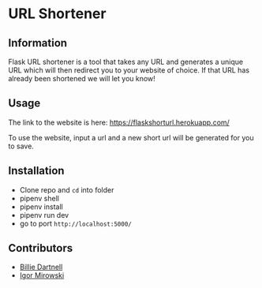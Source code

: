 # URL Shortener

## Information

Flask URL shortener is a tool that takes any URL and generates a unique URL which will then redirect you to your website of choice. If that URL has already been shortened we will let you know!

## Usage

The link to the website is here: https://flaskshorturl.herokuapp.com/

To use the website, input a url and a new short url will be generated for you to save.

## Installation 

- Clone repo and `cd` into folder
- pipenv shell
- pipenv install
- pipenv run dev
- go to port `http://localhost:5000/`

## Contributors

- <a href="https://github.com/dartbill">Billie Dartnell</a>
- <a href="https://github.com/Igormirowski">Igor Mirowski</a>
